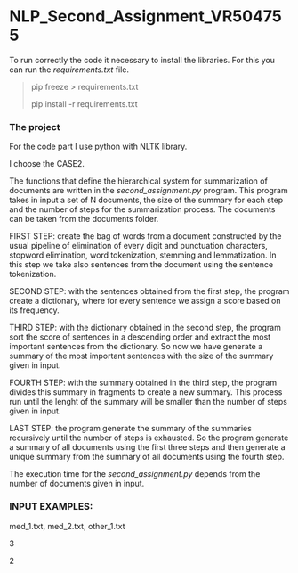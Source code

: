 # NLP_Second_Assignment_VR504755
To run correctly the code it necessary to install the libraries. For this you can run the *requirements.txt* file.

> pip freeze > requirements.txt
> 
> pip install -r requirements.txt

### The project
For the code part I use python with NLTK library.

I choose the CASE2.

The functions that define the hierarchical system for summarization of documents are written in the *second_assignment.py* program. This program takes in input a set of N documents, the size of the summary for each step and the number of steps for the summarization process. The documents can be taken from the documents folder. 

FIRST STEP: create the bag of words from a document constructed by the usual pipeline of elimination of every digit and punctuation characters, stopword elimination, word tokenization, stemming and lemmatization. In this step we take also sentences from the document using the sentence tokenization.

SECOND STEP: with the sentences obtained from the first step, the program create a dictionary, where for every sentence we assign a score based on its frequency.

THIRD STEP: with the dictionary obtained in the second step, the program sort the score of sentences in a descending order and extract the most important sentences from the dictionary. So now we have generate a summary of the most important sentences with the size of the summary given in input.

FOURTH STEP: with the summary obtained in the third step, the program divides this summary in fragments to create a new summary. This process run until the lenght of the summary will be smaller than the number of steps given in input.

LAST STEP: the program generate the summary of the summaries recursively until the number of steps is exhausted. So the program generate a summary of all documents using the first three steps and then generate a unique summary from the summary of all documents using the fourth step.

The execution time for the *second_assignment.py* depends from the number of documents given in input.


### INPUT EXAMPLES:
med_1.txt, med_2.txt, other_1.txt

3

2
